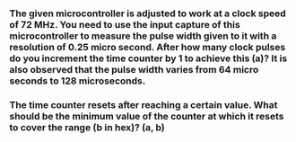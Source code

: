 ### The given microcontroller is adjusted to work at a clock speed of 72 MHz. You need to use the input capture of this microcontroller to measure the pulse width given to it with a resolution of 0.25 micro second. After how many clock pulses do you increment the time counter by 1 to achieve this (a)? It is also observed that the pulse width varies from 64 micro seconds to 128 microseconds. 
### The time counter resets after reaching a certain value. What should be the minimum value of the counter at which it resets to cover the range (b in hex)? (a, b)
